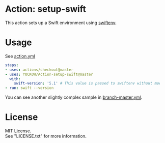 # Action: setup-swift

This action sets up a Swift environment using [swiftenv](https://github.com/kylef/swiftenv).


# Usage

See [action.yml](action.yml)

```yaml
steps:
- uses: actions/checkout@master
- uses: YOCKOW/Action-setup-swift@master
  with:
    swift-version: '5.1' # This value is passed to swiftenv without modification. 
- run: swift --version
```

You can see another slightly complex sample in [branch-master.yml](./.github/workflows/branch-master.yml).


# License
MIT License.  
See "LICENSE.txt" for more information.

